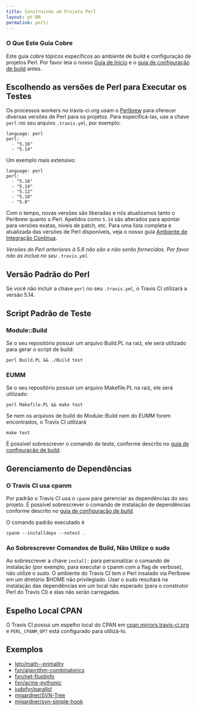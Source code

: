 ```yaml
---
title: Construindo um Projeto Perl
layout: pt-BR
permalink: perl/
---
```


### O Que Este Guia Cobre

Este guia cobre tópicos específicos ao ambiente de build e configuração de projetos Perl. Por favor leia o nosso [Guia de Início](/pt_BR/user/getting-started/) e o [guia de configuração de build](/pt_BR/docs/user/build-configuration/) antes.

## Escolhendo as versões de Perl para Executar os Testes

Os processos workers no travis-ci.org usam o [Perlbrew](http://perlbrew.pl/) para oferecer diversas versões de Perl para os projetos. Para especificá-las, use a chave `perl:`no seu arquivo `.travis.yml`, por exemplo:

    language: perl
    perl:
      - "5.16"
      - "5.14"

Um exemplo mais extensivo:

    language: perl
    perl:
      - "5.16"
      - "5.14"
      - "5.12"
      - "5.10"
      - "5.8"

Com o tempo, novas versões são liberadas e nós atualizamos tanto o Perlbrew quanto o Perl. Apelidos como `5.14` são alterados para apontar para versões exatas, níveis de patch, etc.
Para uma lista completa e atualizada das versões de Perl disponíveis, veja o nosso guia [Ambiente de Integração Contínua](/pt-BR/user/ci-environment/).

*Versões do Perl anteriores à 5.8 não são e não serão fornecidas. Por favor não as inclua no seu `.travis.yml`.*


## Versão Padrão do Perl

Se você não incluir a chave `perl` no seu `.travis.yml`, o Travis CI utilizará a versão 5.14.

## Script Padrão de Teste

### Module::Build

Se o seu repositório possuir um arquivo Build.PL na raiz, ele será utilizado para gerar o script de build:

    perl Build.PL && ./Build test

### EUMM

Se o seu repositório possuir um arquivo Makefile.PL na raiz, ele será utilizado:

    perl Makefile.PL && make test

Se nem os arquivos de build do Module::Build nem do EUMM forem encontrados, o Travis CI utilizará

    make test

É possível sobrescrever o comando de teste, conforme descrito no [guia de configuração de build](/pt_BR/user/build-configuration/).


## Gerenciamento de Dependências

### O Travis CI usa cpanm

Por padrão o Travis CI usa o `cpanm` para gerenciar as dependências do seu projeto. É possível sobrescrever o comando de instalação de dependências conforme descrito no [guia de configuração de build](/pt_BR/user/build-configuration/).

O comando padrão executado é

    cpanm --installdeps --notest .

### Ao Sobrescrever Comandos de Build, Não Utilize o sudo

Ao sobrescrever a chave `install:` para personalizar o comando de instalação (por exemplo, para executar o cpanm com a flag de verbose), não utilize o sudo. O ambiente do Travis CI tem o Perl insalado via Perlbrew em um diretório $HOME não privilegiado. Usar o sudo resultará na instalação das dependências em um local não esperado (para o construtor Perl do Travis CI) e elas não serão carregadas.


## Espelho Local CPAN

O Travis CI possui um espelho local do CPAN em [cpan.mirrors.travis-ci.org](http://cpan.mirrors.travis-ci.org/) e `PERL_CPANM_OPT` está configurado para utilizá-lo.


## Exemplos

* [leto/math--primality](https://github.com/leto/math--primality/blob/master/.travis.yml)
* [fxn/algorithm-combinatorics](https://github.com/fxn/algorithm-combinatorics/blob/master/.travis.yml)
* [fxn/net-fluidinfo](https://github.com/fxn/net-fluidinfo/blob/master/.travis.yml)
* [fxn/acme-pythonic](https://github.com/fxn/acme-pythonic/blob/master/.travis.yml)
* [judofyr/parallol](https://github.com/judofyr/parallol/blob/travis-ci/.travis.yml)
* [mjgardner/SVN-Tree](https://github.com/mjgardner/SVN-Tree/blob/master/.travis.yml)
* [mjgardner/svn-simple-hook](https://github.com/mjgardner/svn-simple-hook/blob/master/.travis.yml)
